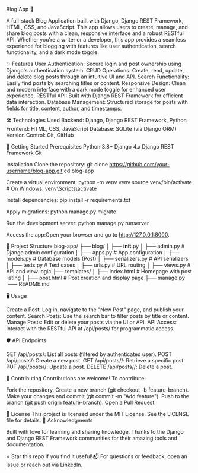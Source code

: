 Blog App 📝

A full-stack Blog Application built with Django, Django REST Framework, HTML, CSS, and JavaScript. This app allows users to create, manage, and share blog posts with a clean, responsive interface and a robust RESTful API. Whether you're a writer or a developer, this app provides a seamless experience for blogging with features like user authentication, search functionality, and a dark mode toggle.

✨ Features
User Authentication: Secure login and post ownership using Django's authentication system.
CRUD Operations: Create, read, update, and delete blog posts through an intuitive UI and API.
Search Functionality: Easily find posts by searching titles or content.
Responsive Design: Clean and modern interface with a dark mode toggle for enhanced user experience.
RESTful API: Built with Django REST Framework for efficient data interaction.
Database Management: Structured storage for posts with fields for title, content, author, and timestamps.

🛠️ Technologies Used
Backend: Django, Django REST Framework, Python
Frontend: HTML, CSS, JavaScript
Database: SQLite (via Django ORM)
Version Control: Git, GitHub

🚀 Getting Started
Prerequisites
Python 3.8+
Django 4.x
Django REST Framework
Git

Installation
Clone the repository:
git clone https://github.com/your-username/blog-app.git
cd blog-app


Create a virtual environment:
python -m venv venv
source venv/bin/activate  # On Windows: venv\Scripts\activate


Install dependencies:
pip install -r requirements.txt


Apply migrations:
python manage.py migrate


Run the development server:
python manage.py runserver


Access the app:Open your browser and go to http://127.0.0.1:8000.


📂 Project Structure
blog-app/
├── blog/
│   ├── __init__.py
│   ├── admin.py        # Django admin configuration
│   ├── apps.py        # App configuration
│   ├── models.py      # Database models (Post)
│   ├── serializers.py # API serializers
│   ├── tests.py      # Test cases
│   ├── urls.py       # URL routing
│   ├── views.py      # API and view logic
├── templates/
│   ├── index.html     # Homepage with post listing
│   ├── post.html      # Post creation and display page
├── manage.py
└── README.md

🖥️ Usage

Create a Post: Log in, navigate to the "New Post" page, and publish your content.
Search Posts: Use the search bar to filter posts by title or content.
Manage Posts: Edit or delete your posts via the UI or API.
API Access: Interact with the RESTful API at /api/posts/ for programmatic access.

🛡️ API Endpoints

GET /api/posts/: List all posts (filtered by authenticated user).
POST /api/posts/: Create a new post.
GET /api/posts//: Retrieve a specific post.
PUT /api/posts//: Update a post.
DELETE /api/posts//: Delete a post.

🌟 Contributing
Contributions are welcome! To contribute:

Fork the repository.
Create a new branch (git checkout -b feature-branch).
Make your changes and commit (git commit -m "Add feature").
Push to the branch (git push origin feature-branch).
Open a Pull Request.

📜 License
This project is licensed under the MIT License. See the LICENSE file for details.
🙌 Acknowledgments

Built with love for learning and sharing knowledge.
Thanks to the Django and Django REST Framework communities for their amazing tools and documentation.


⭐ Star this repo if you find it useful!📬 For questions or feedback, open an issue or reach out via LinkedIn.

